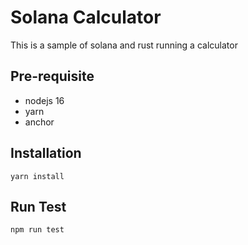 # Solana Calculator
This is a sample of solana and rust running a calculator

## Pre-requisite
* nodejs 16
* yarn
* anchor

## Installation
`yarn install`

## Run Test
`npm run test`